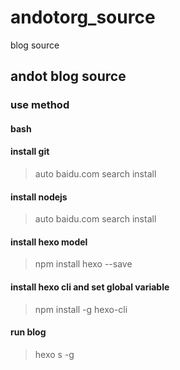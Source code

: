 # andotorg_source
blog source

## andot blog source

### use method

#### bash 

#### install git

> auto baidu.com search install

#### install nodejs

>  auto baidu.com search install

#### install hexo model

> npm install hexo --save

#### install hexo cli and set global variable

> npm install -g hexo-cli

#### run blog

> hexo s -g
